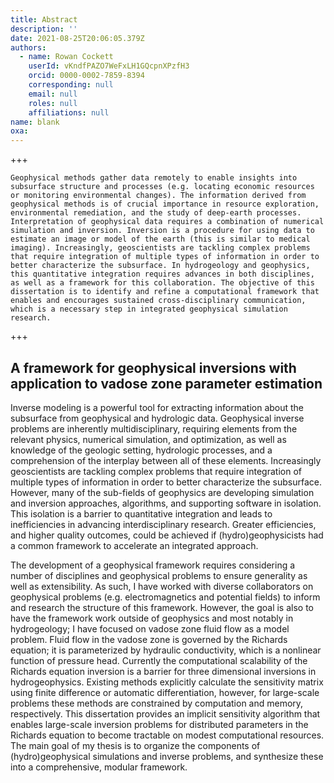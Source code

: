 ```yaml
---
title: Abstract
description: ''
date: 2021-08-25T20:06:05.379Z
authors:
  - name: Rowan Cockett
    userId: vKndfPAZO7WeFxLH1GQcpnXPzfH3
    orcid: 0000-0002-7859-8394
    corresponding: null
    email: null
    roles: null
    affiliations: null
name: blank
oxa:
---
```


+++

```{admonition} Lay Summary
Geophysical methods gather data remotely to enable insights into subsurface structure and processes (e.g. locating economic resources or monitoring environmental changes). The information derived from geophysical methods is of crucial importance in resource exploration, environmental remediation, and the study of deep-earth processes. Interpretation of geophysical data requires a combination of numerical simulation and inversion. Inversion is a procedure for using data to estimate an image or model of the earth (this is similar to medical imaging). Increasingly, geoscientists are tackling complex problems that require integration of multiple types of information in order to better characterize the subsurface. In hydrogeology and geophysics, this quantitative integration requires advances in both disciplines, as well as a framework for this collaboration. The objective of this dissertation is to identify and refine a computational framework that enables and encourages sustained cross-disciplinary communication, which is a necessary step in integrated geophysical simulation research.
```

+++

## A framework for geophysical inversions with application to vadose zone parameter estimation

Inverse modeling is a powerful tool for extracting information about the subsurface from geophysical and hydrologic data. Geophysical inverse problems are inherently multidisciplinary, requiring elements from the relevant physics, numerical simulation, and optimization, as well as knowledge of the geologic setting, hydrologic processes, and a comprehension of the interplay between all of these elements. Increasingly geoscientists are tackling complex problems that require integration of multiple types of information in order to better characterize the subsurface. However, many of the sub-fields of geophysics are developing simulation and inversion approaches, algorithms, and supporting software in isolation. This isolation is a barrier to quantitative integration and leads to inefficiencies in advancing interdisciplinary research. Greater efficiencies, and higher quality outcomes, could be achieved if (hydro)geophysicists had a common framework to accelerate an integrated approach.

The development of a geophysical framework requires considering a number of disciplines and geophysical problems to ensure generality as well as extensibility. As such, I have worked with diverse collaborators on geophysical problems (e.g. electromagnetics and potential fields) to inform and research the structure of this framework. However, the goal is also to have the framework work outside of geophysics and most notably in hydrogeology; I have focused on vadose zone fluid flow as a model problem. Fluid flow in the vadose zone is governed by the Richards equation; it is parameterized by hydraulic conductivity, which is a nonlinear function of pressure head. Currently the computational scalability of the Richards equation inversion is a barrier for three dimensional inversions in hydrogeophysics. Existing methods explicitly calculate the sensitivity matrix using finite difference or automatic differentiation, however, for large-scale problems these methods are constrained by computation and memory, respectively. This dissertation provides an implicit sensitivity algorithm that enables large-scale inversion problems for distributed parameters in the Richards equation to become tractable on modest computational resources. The main goal of my thesis is to organize the components of (hydro)geophysical simulations and inverse problems, and synthesize these into a comprehensive, modular framework.
